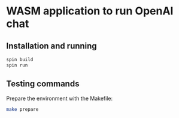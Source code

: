 # WASM application to run OpenAI chat

## Installation and running

```bash
spin build
spin run
```

## Testing commands

Prepare the environment with the Makefile:

```bash
make prepare
```
